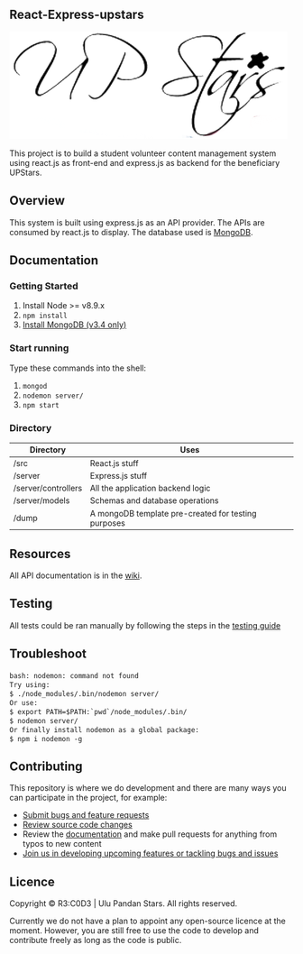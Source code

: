 ## React-Express-upstars
![UPStars](src/components/Misc/logo.png "UPStars Project")

This project is to build a student volunteer content management system using react.js as front-end and express.js as backend for the beneficiary UPStars.

## Overview
This system is built using express.js as an API provider. The APIs are consumed by react.js to display. The database used is [MongoDB](https://www.mongodb.com/).

## Documentation
### Getting Started
1. Install Node >= v8.9.x
2. `npm install`
3. [Install MongoDB (v3.4 only)](https://docs.mongodb.com/manual/administration/install-community/)

### Start running
Type these commands into the shell:

1. `mongod`
2. `nodemon server/`
3. `npm start`

### Directory

|Directory        |    Uses   |
|------------|---------------------|
|/src               |React.js stuff   |
|/server            |Express.js stuff |
|/server/controllers|All the application backend logic |
|/server/models     |Schemas and database operations |
|/dump              |A mongoDB template pre-created for testing purposes |


## Resources

All API documentation is in the [wiki](https://github.com/rootkie/react-express-js-upstars/wiki).

## Testing

All tests could be ran manually by following the steps in the [testing guide](https://github.com/rootkie/react-express-js-upstars/wiki/Testing-Guide)

## Troubleshoot
```
bash: nodemon: command not found
Try using:
$ ./node_modules/.bin/nodemon server/
Or use:
$ export PATH=$PATH:`pwd`/node_modules/.bin/
$ nodemon server/
Or finally install nodemon as a global package:
$ npm i nodemon -g
```

## Contributing

This repository is where we do development and there are many ways you can participate in the project, for example:

* [Submit bugs and feature requests](https://github.com/rootkie/react-express-js-upstars/issues)
* [Review source code changes](https://github.com/rootkie/react-express-js-upstars/pulls)
* Review the [documentation](https://github.com/rootkie/react-express-js-upstars/wiki) and make pull requests for anything from typos to new content
* [Join us in developing upcoming features or tackling bugs and issues](https://github.com/rootkie/react-express-js-upstars/projects)

## Licence

Copyright &copy; R3:C0D3 | Ulu Pandan Stars. All rights reserved.

Currently we do not have a plan to appoint any open-source licence at the moment. However, you are still free to use the code to
develop and contribute freely as long as the code is public. 

